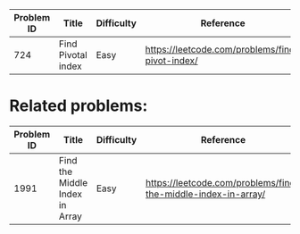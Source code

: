 | Problem ID | Title | Difficulty | Reference
| --- | --- | --- | ---
| 724 | Find Pivotal index | Easy | https://leetcode.com/problems/find-pivot-index/


# Related problems:
| Problem ID | Title | Difficulty | Reference
| --- | --- | --- | ---
| 1991 | Find the Middle Index in Array | Easy | https://leetcode.com/problems/find-the-middle-index-in-array/

